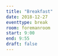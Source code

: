 ```yaml
---
title: "Breakfast"
date: 2018-12-27
eventtype: break
room: foremanroom
start: 9:00
end: 9:55
draft: false
---
```

